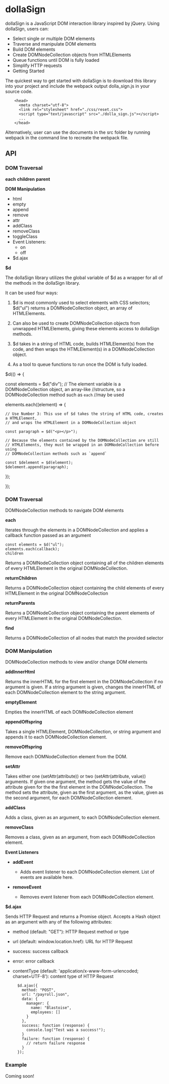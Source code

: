 # dollaSign

dollaSign is a JavaScript DOM interaction library inspired by jQuery. Using dollaSign, users can:

* Select single or multiple DOM elements
* Traverse and manipulate DOM elements
* Build DOM elements
* Create DOMNodeCollection objects from HTMLElements
* Queue functions until DOM is fully loaded
* Simplify HTTP requests
* Getting Started

The quickest way to get started with dollaSign is to download this library into your project and include the webpack output dolla_sign.js in your source code.

        <head>
          <meta charset="utf-8">
          <link rel="stylesheet" href="./css/reset.css">
          <script type="text/javascript" src="./dolla_sign.js"></script>
          ...
        </head>

Alternatively, user can use the documents in the src folder by running webpack in the command line to recreate the webpack file.

## API

### DOM Traversal

**each**
**children**
**parent**

**DOM Manipulation**

* html
* empty
* append
* remove
* attr
* addClass
* removeClass
* toggleClass
* Event Listeners:
  * on
  * off
* $d.ajax

**$d**

The dollaSign library utilizes the global variable of $d as a wrapper for all of the methods in the dollaSign library.

It can be used four ways:

1. $d is most commonly used to select elements with CSS selectors; $d("ul") returns a DOMNodeCollection object, an array of HTMLElements.

2. Can also be used to create DOMNodeCollection objects from unwrapped HTMLElements, giving these elements access to dollaSign methods.

3. $d takes in a string of HTML code, builds HTMLElement(s) from the code, and then wraps the HTMLElement(s) in a DOMNodeCollection object.

4. As a tool to queue functions to run once the DOM is fully loaded.

$d(() => {

  const elements = $d("div");
  // The element variable is a DOMNodeCollection object, an array-like
  //structure, so a DOMNodeCollection method such as `each`
  //may be used

  elements.each((element) => {

    // Use Number 3: This use of $d takes the string of HTML code, creates a HTMLElement,
    // and wraps the HTMLElement in a DOMNodeCollection object

    const paragraph = $d("<p></p>");

    // Because the elements contained by the DOMNodeCollection are still
    // HTMLElements, they must be wrapped in an DOMNodeCollection before using
    // DOMNodeCollection methods such as `append`

    const $delement = $d(element);
    $delement.append(paragraph);

  });

});

### DOM Traversal

DOMNodeCollection methods to navigate DOM elements

**each**

Iterates through the elements in a DOMNodeCollection and applies a callback function passed as an argument

    const elements = $d("ul");
    elements.each(callback);
    children

Returns a DOMNodeCollection object containing all of the children elements of every HTMLElement in the original DOMNodeCollection.

**returnChildren**

Returns a DOMNodeCollection object containing the child elements of every HTMLElement in the original DOMNodeCollection

**returnParents**

Returns a DOMNodeCollection object containing the parent elements of every HTMLElement in the original DOMNodeCollection.

**find**

Returns a DOMNodeCollection of all nodes that match the provided selector

### DOM Manipulation

DOMNodeCollection methods to view and/or change DOM elements

**addInnerHtml**

Returns the innerHTML for the first element in the DOMNodeCollection if no argument is given. If a string argument is given, changes the innerHTML of each DOMNodeCollection element to the string argument.

**emptyElement**

Empties the innerHTML of each DOMNodeCollection element

**appendOffspring**

Takes a single HTMLElement, DOMNodeCollection, or string argument and appends it to each DOMNodeCollection element.

**removeOffspring**

Remove each DOMNodeCollection element from the DOM.

**setAttr**

Takes either one (setAttr(attribute)) or two (setAttr(attribute, value)) arguments. If given one argument, the method gets the value of the attribute given for the the first element in the DOMNodeCollection. The method sets the attribute, given as the first argument, as the value, given as the second argument, for each DOMNodeCollection element.

**addClass**

Adds a class, given as an argument, to each DOMNodeCollection element.

**removeClass**

Removes a class, given as an argument, from each DOMNodeCollection element.

**Event Listeners**

* **addEvent**
  * Adds event listener to each DOMNodeCollection element. List of events are available here.

* **removeEvent**
  * Removes event listener from each DOMNodeCollection element.

**$d.ajax**

Sends HTTP Request and returns a Promise object. Accepts a Hash object as an argument with any of the following attributes:

* method (default: "GET"): HTTP Request method or type
* url (default: window.location.href): URL for HTTP Request
* success: success callback
* error: error callback
* contentType (default: 'application/x-www-form-urlencoded; charset=UTF-8'): content type of HTTP Request

        $d.ajax({
          method: "POST",
          url: "/payroll.json",
          data: {
            manager: {
              name: "Blastoise",
              employees: []
            }
          },
          success: function (response) {
            console.log("Test was a success!");
          }
          failure: function (response) {
            // return failure response
          }
        });

### Example

Coming soon!

